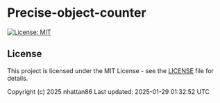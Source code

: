 # Precise-object-counter

[![License: MIT](https://img.shields.io/badge/License-MIT-yellow.svg)](https://opensource.org/licenses/MIT)

## License

This project is licensed under the MIT License - see the [LICENSE](LICENSE) file for details.

Copyright (c) 2025 nhattan86
Last updated: 2025-01-29 01:32:52 UTC
